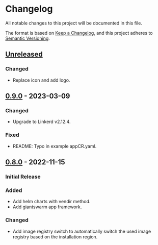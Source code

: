 # Changelog

All notable changes to this project will be documented in this file.

The format is based on [Keep a Changelog](https://keepachangelog.com/en/1.0.0/),
and this project adheres to [Semantic Versioning](https://semver.org/spec/v2.0.0.html).

## [Unreleased]

### Changed

- Replace icon and add logo.

## [0.9.0] - 2023-03-09

### Changed

- Upgrade to Linkerd v2.12.4.

### Fixed

- README: Typo in example appCR.yaml.

## [0.8.0] - 2022-11-15

### Initial Release

### Added

- Add helm charts with vendir method.
- Add giantswarm app framework.

### Changed

- Add image registry switch to automatically switch the used image registry based on the installation region.

[Unreleased]: https://github.com/giantswarm/linkerd-viz-app/compare/v0.9.0...HEAD
[0.9.0]: https://github.com/giantswarm/linkerd-viz-app/compare/v0.8.0...v0.9.0
[0.8.0]: https://github.com/giantswarm/linkerd-viz-app/releases/tag/v0.8.0
